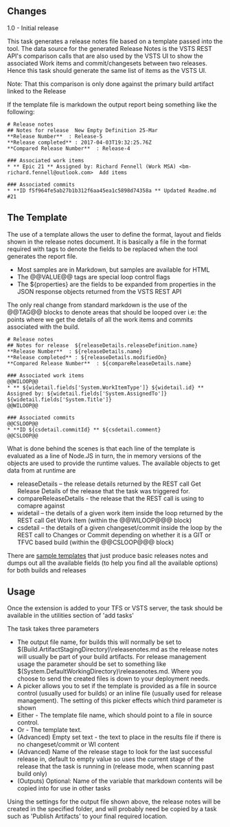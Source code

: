 ## Changes
1.0 - Initial release

This task generates a release notes file based on a template passed into the tool.  The data source for the generated Release Notes is the VSTS REST API's comparison calls that are also used by the VSTS UI to show the associated Work items and commit/changesets between two releases. Hence this task should generate the same list of items as the VSTS UI. 

Note: That this comparison is only done against the primary build artifact linked to the Release  

If the template file is markdown the output report being something like the following:

```
# Release notes
## Notes for release  New Empty Definition 25-Mar
**Release Number**  : Release-5
**Release completed** : 2017-04-03T19:32:25.76Z
**Compared Release Number**  : Release-4

### Associated work items
* ** Epic 21 ** Assigned by: Richard Fennell (Work MSA) <bm-richard.fennell@outlook.com>  Add items

### Associated commits
* **ID f5f964fe5ab27b1b312f6aa45ea1c5898d74358a ** Updated Readme.md #21
```

## The Template
The use of a template allows the user to define the format, layout and fields shown in the release notes document. It is basically a file in the format required with tags to denote the fields to be replaced when the tool generates the report file.

- Most samples are in Markdown, but samples are available for HTML
- The @@VALUE@@ tags are special loop control flags
- The ${properties} are the fields to be expanded from properties in the JSON response objects returned from the VSTS REST API 

The only real change from standard markdown is the use of the @@TAG@@ blocks to denote areas that should be looped over i.e: the points where we get the details of all the work items and commits associated with the build.

```
# Release notes 
## Notes for release  ${releaseDetails.releaseDefinition.name}
**Release Number**  : ${releaseDetails.name} 
**Release completed** : ${releaseDetails.modifiedOn} 
**Compared Release Number**  : ${compareReleaseDetails.name} 

### Associated work items  
@@WILOOP@@  
* ** ${widetail.fields['System.WorkItemType']} ${widetail.id} ** Assigned by: ${widetail.fields['System.AssignedTo']}  ${widetail.fields['System.Title']}  
@@WILOOP@@  
  
### Associated commits
@@CSLOOP@@  
* **ID ${csdetail.commitId} ** ${csdetail.comment}    
@@CSLOOP@@  
```

What is done behind the scenes is that each line of the template is evaluated as a line of Node.JS in turn, the in memory versions of the objects are used to provide the runtime values. The available objects to get data from at runtime are

* releaseDetails – the release details returned by the REST call Get Release Details of the release that the task was triggered for.
* compareReleaseDetails - the release that the REST call is using to comapre against
* widetail – the details of a given work item inside the loop returned by the REST call Get Work Item (within the @@WILOOP@@@ block)
* csdetail – the details of a given changeset/commit inside the loop by the REST call to Changes or Commit depending on whether it is a GIT or TFVC based build (within the @@CSLOOP@@@ block)

There are [sample templates](https://github.com/rfennell/vNextBuild/tree/master/SampleTemplates) that just produce basic releases notes and dumps out all the available fields (to help you find all the available options) for both builds and releases  

## Usage
Once the extension is added to your TFS or VSTS server, the task should be available in the utilities section of 'add tasks'

The task takes three parameters

* The output file name, for builds this will normally be set to $(Build.ArtifactStagingDirectory)\releasenotes.md as the release notes will usually be part of your build artifacts. For release management usage the parameter should be set to something like $(System.DefaultWorkingDirectory)\releasenotes.md. Where you choose to send the created files is down to your deployment needs. 
* A picker allows you to set if the template is provided as a file in source control (usually used for builds) or an inline file (usually used for release management). The setting of this picker effects which third parameter is shown
* Either - The template file name, which should point to a file in source control.
* Or - The template text.
* (Advanced) Empty set text - the text to place in the results file if there is no changeset/commit or WI content
* (Advanced) Name of the release stage to look for the last successful release in, default to empty value so uses the current stage of the release that the task is running in (release mode, when scanning past build only)
* (Outputs) Optional: Name of the variable that markdown contents will be copied into for use in other tasks

Using the settings for the output file shown above, the release notes will be created in the specified folder, and will probably need be copied by a task such as 'Publish Artifacts' to your final required location.
